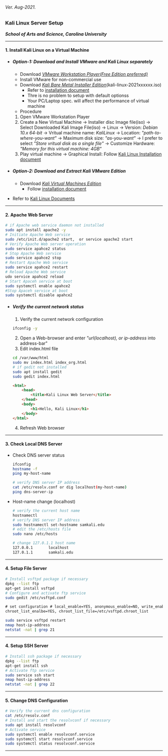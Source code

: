 <h6>Ver. Aug-2021.</h6>

### Kali Linux Server Setup

**_School of Arts and Science, Carolina University_**

---

#### 1. Install Kali Linux on a Virtual Machine

-   <h5>Option-1: Download and Install VMware and Kali Linux separately </h5>

    -   Download [_VMware Workstation Player(Free Edition preferred)_](https://www.vmware.com/products/workstation-player/workstation-player-evaluation.html)
    -   Install VMware for non-commercial use
    -   Download [_Kali Bare Metal Installer Edition_](https://www.kali.org/get-kali/#kali-bare-metal)(kali-linux-2021xxxxxx.iso)
        -   Refer to [installation document](https://www.kali.org/docs/installation/hard-disk-install/)
        -   Thre is no problem to setup with default optionss
        -   Your PC/Laptop spec. will affect the performance of virtual machine
    -   Procedure

    1.  Open VMware Workstation Player
    2.  Create a New Virtual Machine -> Installer disc Image file(iso) -> Select Downloaded Kali Image File(iso) -> Linux -> Version: _Debian 10.x 64-bit_ -> Vritual machine name: _KaliLinux_ -> Location: _"path-to-where-you-want"_ -> Maximum disk size: _"as-you-want"_ -> I prefer to select _"Store vritual disk as a single file"_ -> Customize Hardware: _"Memory for this virtual machine: 4GB"_
    3.  Play virtual machine -> Graphical Install: Follow [Kali Linux Installation document](https://www.kali.org/docs/installation/hard-disk-install/)

-   <h5>Option-2: Download and Extract Kali VMware Edition </h5>

    -   Download [_Kali Virtual Machines Edition_](https://www.kali.org/get-kali/#kali-virtual-machines)
        -   Follow [installation document](https://www.kali.org/docs/virtualization/)

-   Refer to [Kali Linux Documents](https://www.kali.org/docs/)

---

#### 2. Apache Web Server

```sh
# if Apache web service daemon not installed
sudo apt install apache2 -y
# Initiate Apache Web service
sudo /etc/init.d/apache2 start,  or service apache2 start
# Verify Apache Web server operation
sudo service apahce2 status
# Stop Apache Web service
sudo service apahce2 stop
# Restart Apache Web service
sudo service apahce2 restart
# Reload Apache Web service
udo service apahce2 reload
# Start Apaceh service at boot
sudo systemctl enable apahce2
#Stop Apaceh service at boot
sudo systemctl disable apahce2

```

-   <h5>Verify the current network status</h5>

    1. Verify the current network configuration

    ```sh
    ifconfig -y
    ```

    2.  Open a Web-browser and enter
        <em>"url(localhost), or ip-address</em> into address-bar"
    3.  Edit index.html file

    ```sh
    cd /var/www/html
    sudo mv index.html index_org.html
    # if gedit not installed
    sudo apt install gedit
    sudo gedit index.html

    ```

    ```html
    <html>
        <head>
            <title>Kali Linux Web Server</title>
        </head>
        <body>
            <h1>Hello, Kali Linux</h1>
        </body>
    </html>
    ```

    4.  Refresh Web browser

---

#### 3. Check Local DNS Server

-   Check DNS server status

    ```sh
    ifconfig
    hostname -f
    ping my-host-name

    # verify DNS server IP address
    cat /etc/resolv.conf or dig localhost(my-host-name)
    ping dns-server-ip

    ```

-   Host-name change (localhost)

    ```sh
    # verify the current host name
    hostnamectl
    # verify DNS server IP address
    sudo hostnamectl set-hostname samkali.edu
    # edit the /etc/hosts file
    sudo nano /etc/hosts

    ```

    ```sh
    # change 127.0.1.1 host name
    127.0.0.1       localhost
    127.0.1.1       samkali.edu

    ```

---

#### 4. Setup File Server

```sh
# Install vsftpd package if necessary
dpkg --list ftp
apt-get install vsftpd
# Configure and activate ftp service
sudo gedit /etc/vsftpd.conf
```

```html
# set configuration # local_enable=YES, anonymous_enable=NO, write_enable=YES,
chroot_list_enalbe=YES, chroot_list_file=/etc/vsftpd.chroot_list
```

```sh
sudo service vsftpd restart
nmap host-ip-address
netstat -nat | grep 21

```

---

#### 4. Setup SSH Server

```sh
# Install ssh package if necessary
dpkg --list ftp
apt-get install ssh
# Activate ftp service
sudo service ssh start
nmap host-ip-address
netstat -nat | grep 22

```

---

#### 5. Change DNS Configuration

```sh
# Verify the current dns configuration
cat /etc/resolv.conf
# Install and start the resolvconf if necessary
sudo apt install resolvconf
# Activate service
sudo systemctl enable resolvconf.service
sudo systemctl start resolvconf.service
sudo systemctl status resolvconf.service

```

---

<!--
#### 6. Install and Configure DNS Configuration

```sh
# Install Bind. All DNS configurations are stored under /etc/bind directory
sudo apt-get install bind9
cat /etc/bind/named.conf
# Configure Cache Nameserver

``` -->

